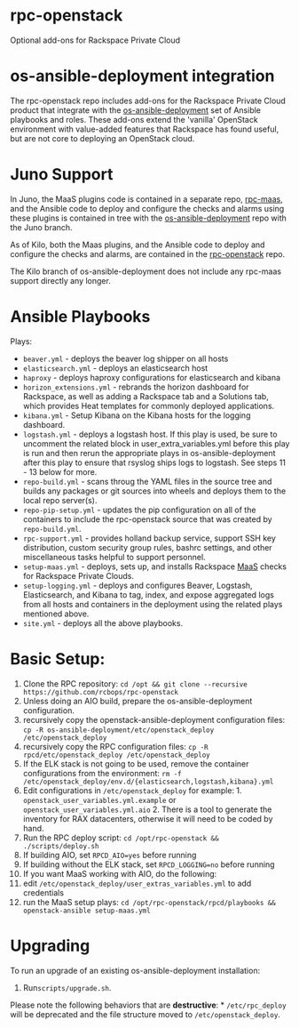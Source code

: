 # rpc-openstack
Optional add-ons for Rackspace Private Cloud

# os-ansible-deployment integration

The rpc-openstack repo includes add-ons for the Rackspace Private Cloud product
that integrate with the 
[os-ansible-deployment](https://github.com/stackforge/os-ansible-deployment)
set of Ansible playbooks and roles.
These add-ons extend the 'vanilla' OpenStack environment with value-added
features that Rackspace has found useful, but are not core to deploying an
OpenStack cloud.

# Juno Support

In Juno, the MaaS plugins code is contained in a separate repo,
[rpc-maas](https://github.com/rcbops/rpc-maas), and the Ansible code to deploy
and configure the checks and alarms using these plugins is contained in tree
with the
[os-ansible-deployment](http://git.openstack.org/cgit/stackforge/os-ansible-deployment/tree/?h=juno)
repo with the Juno branch.

As of Kilo, both the Maas plugins, and the Ansible code to deploy and
configure the checks and alarms, are contained in the
[rpc-openstack](https://github.com/rcbops/rpc-openstack) repo.

The Kilo branch of os-ansible-deployment does not include any rpc-maas
support directly any longer.

# Ansible Playbooks

Plays:

* `beaver.yml` - deploys the beaver log shipper on all hosts
* `elasticsearch.yml` - deploys an elasticsearch host
* `haproxy` - deploys haproxy configurations for elasticsearch and kibana
* `horizon_extensions.yml` - rebrands the horizon dashboard for Rackspace,
as well as adding a Rackspace tab and a Solutions tab, which provides
Heat templates for commonly deployed applications.
* `kibana.yml` - Setup Kibana on the Kibana hosts for the logging dashboard.
* `logstash.yml` - deploys a logstash host. If this play is used, be sure to
uncomment the related block in user_extra_variables.yml before this play is
run and then rerun the appropriate plays in os-ansible-deployment after this
play to ensure that rsyslog ships logs to logstash. See steps 11 - 13 below
for more.
* `repo-build.yml` - scans throug the YAML files in the source tree and builds
any packages or git sources into wheels and deploys them to the local repo
server(s).
* `repo-pip-setup.yml` - updates the pip configuration on all of the containers
to include the rpc-openstack source that was created by `repo-build.yml`.
* `rpc-support.yml` - provides holland backup service, support SSH key
distribution, custom security group rules, bashrc settings, and other
miscellaneous tasks helpful to support personnel.
* `setup-maas.yml` - deploys, sets up, and installs Rackspace
[MaaS](http://www.rackspace.com/cloud/monitoring) checks
for Rackspace Private Clouds.
* `setup-logging.yml` - deploys and configures Beaver, Logstash,
Elasticsearch, and Kibana to tag, index, and expose aggregated logs from all
hosts and containers in the deployment using the related plays mentioned
above.
* `site.yml` - deploys all the above playbooks.

# Basic Setup:

1. Clone the RPC repository:
   `cd /opt && git clone --recursive https://github.com/rcbops/rpc-openstack`
2. Unless doing an AIO build, prepare the os-ansible-deployment configuration.
  1. recursively copy the openstack-ansible-deployment configuration files:
     `cp -R os-ansible-deployment/etc/openstack_deploy /etc/openstack_deploy`
  2. recursively copy the RPC configuration files:
     `cp -R rpcd/etc/openstack_deploy /etc/openstack_deploy`
  3. If the ELK stack is not going to be used, remove the container
     configurations from the environment:
     `rm -f /etc/openstack_deploy/env.d/{elasticsearch,logstash,kibana}.yml`
  4. Edit configurations in `/etc/openstack_deploy` for example:
    1. `openstack_user_variables.yml.example` or
       `openstack_user_variables.yml.aio`
    2. There is a tool to generate the inventory for RAX datacenters, otherwise
       it will need to be coded by hand.
3. Run the RPC deploy script: `cd /opt/rpc-openstack && ./scripts/deploy.sh`
  1. If building AIO, set `RPCD_AIO=yes` before running
  2. If building without the ELK stack, set `RPCD_LOGGING=no` before running
4. If you want MaaS working with AIO, do the following:
  1. edit `/etc/openstack_deploy/user_extras_variables.yml` to add credentials
  2. run the MaaS setup plays:
     `cd /opt/rpc-openstack/rpcd/playbooks && openstack-ansible setup-maas.yml`

# Upgrading

To run an upgrade of an existing os-ansible-deployment installation:

1. Run`scripts/upgrade.sh`.

Please note the following behaviors that are **destructive**:
    * `/etc/rpc_deploy` will be deprecated and the file structure moved to 
      `/etc/openstack_deploy`.
